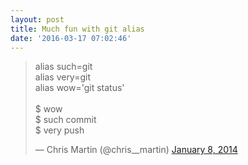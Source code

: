 ```yaml
---
layout: post
title: Much fun with git alias
date: '2016-03-17 07:02:46'
---
```


<blockquote class="twitter-tweet" data-lang="en"><p lang="en" dir="ltr">alias such=git<br>alias very=git<br>alias wow=&#39;git status&#39; <br><br>$ wow<br>$ such commit<br>$ very push</p>&mdash; Chris Martin (@chris__martin) <a href="https://twitter.com/chris__martin/status/420992421673988096">January 8, 2014</a></blockquote>
<script async src="//platform.twitter.com/widgets.js" charset="utf-8"></script>